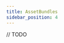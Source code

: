 ```yaml
---
title: AssetBundles
sidebar_position: 4
---
```


// TODO
<!-- ## What is an assetbundle? -->
<!-- ## Downloading Unity -->